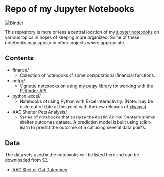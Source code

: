 # Repo of my Jupyter Notebooks

[![Binder](https://mybinder.org/badge.svg)](https://mybinder.org/v2/gh/aschleg/IPython_Notebooks/master)

This repository is more or less a central location of my [jupyter notebooks](http://jupyter.org/) on various topics in hopes of keeping more organized. Some of these notebooks may appear in other projects where appropriate.

## Contents

* finance/
	- Collection of notebooks of some computational financial functions.
* petpy/
	- Vignette notebooks on using my [petpy](https://github.com/aschleg/petpy) library for working with the [Petfinder API](https://www.petfinder.com/developers/api-docs)
* python_excel/
	- Notebooks of using Python with Excel interactively. (Note: may be quite out of date at this point with the new releases of [xlwings](https://www.xlwings.org/))
* AAC Shelter Pets Analysis/
	- Series of notebooks that analyze the Austin Animal Center's animal shelter outcomes dataset. A prediction model is built using scikit-learn to predict the outcome of a cat using several data points. 

## Data

The data sets used in the notebooks will be listed here and can be downloaded from S3.

* [AAC Shelter Cat Outcomes](https://s3-us-west-2.amazonaws.com/animal-datasets/aac-shelter-outcomes/shelter+cats_data.tar.gz)